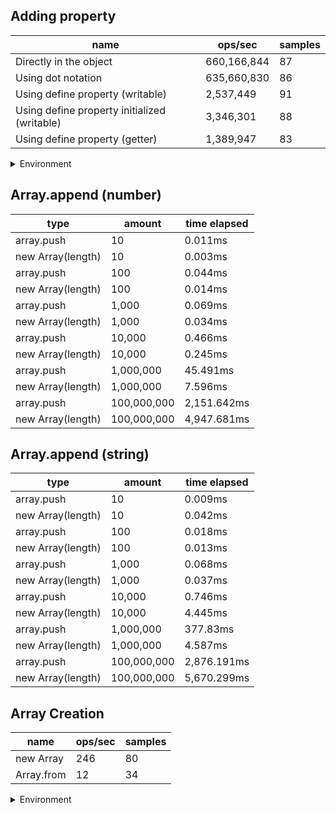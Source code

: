 ## Adding property

|name|ops/sec|samples|
|-|-|-|
|Directly in the object|660,166,844|87|
|Using dot notation|635,660,830|86|
|Using define property (writable)|2,537,449|91|
|Using define property initialized (writable)|3,346,301|88|
|Using define property (getter)|1,389,947|83|


<details>
<summary>Environment</summary>

* __Machine:__ linux x64 | 2 vCPUs | 6.8GB Mem
* __Run:__ Sat Oct 14 2023 01:29:21 GMT+0000 (Coordinated Universal Time)
</details>

<!--
{"environment":{"platform":"linux","arch":"x64","cpus":2,"totalMemory":6.759757995605469},"benchmarks":[{"name":"Directly in the object","hz":660166843.8399377,"cycles":8,"stats":{"deviation":7.336904156047068e-11,"mean":1.5147685911994353e-9,"moe":1.5417334348699085e-11,"rme":1.0178012957405735,"sem":7.865986912601574e-12,"variance":5.383016259502074e-21}},{"name":"Using dot notation","hz":635660830.2048651,"cycles":6,"stats":{"deviation":9.766837172523297e-11,"mean":1.5731659911744337e-9,"moe":2.0642428699696482e-11,"rme":1.3121583364693798,"sem":1.0531851377396164e-11,"variance":9.539110835458288e-21}},{"name":"Using define property (writable)","hz":2537448.8167411312,"cycles":5,"stats":{"deviation":2.9376520371421074e-8,"mean":3.940966191721294e-7,"moe":6.035812328758596e-9,"rme":1.531556485168003,"sem":3.0794960861013246e-9,"variance":8.629799491325174e-16}},{"name":"Using define property initialized (writable)","hz":3346300.9773303135,"cycles":6,"stats":{"deviation":1.236880943678366e-8,"mean":2.988374347599188e-7,"moe":2.5842982517405445e-9,"rme":0.8647839765512404,"sem":1.3185195161941553e-9,"variance":1.5298744688346853e-16}},{"name":"Using define property (getter)","hz":1389947.2769589713,"cycles":4,"stats":{"deviation":6.097119456482759e-8,"mean":7.194517494130234e-7,"moe":1.3117217782107631e-8,"rme":1.82322411375183,"sem":6.69245805209573e-9,"variance":3.7174865666620615e-15}}]}-->

## Array.append (number)

|type|amount|time elapsed|
|-|-|-|
array.push|10|0.011ms
new Array(length)|10|0.003ms
array.push|100|0.044ms
new Array(length)|100|0.014ms
array.push|1,000|0.069ms
new Array(length)|1,000|0.034ms
array.push|10,000|0.466ms
new Array(length)|10,000|0.245ms
array.push|1,000,000|45.491ms
new Array(length)|1,000,000|7.596ms
array.push|100,000,000|2,151.642ms
new Array(length)|100,000,000|4,947.681ms
## Array.append (string)

|type|amount|time elapsed|
|-|-|-|
array.push|10|0.009ms
new Array(length)|10|0.042ms
array.push|100|0.018ms
new Array(length)|100|0.013ms
array.push|1,000|0.068ms
new Array(length)|1,000|0.037ms
array.push|10,000|0.746ms
new Array(length)|10,000|4.445ms
array.push|1,000,000|377.83ms
new Array(length)|1,000,000|4.587ms
array.push|100,000,000|2,876.191ms
new Array(length)|100,000,000|5,670.299ms

## Array Creation

|name|ops/sec|samples|
|-|-|-|
|new Array|246|80|
|Array.from|12|34|


<details>
<summary>Environment</summary>

* __Machine:__ linux x64 | 2 vCPUs | 6.8GB Mem
* __Run:__ Sat Oct 14 2023 01:32:19 GMT+0000 (Coordinated Universal Time)
</details>

<!--
{"environment":{"platform":"linux","arch":"x64","cpus":2,"totalMemory":6.759757995605469},"benchmarks":[{"name":"new Array","hz":245.9124393738427,"cycles":3,"stats":{"deviation":0.0004803697556465623,"mean":0.004066488066021634,"moe":0.00010526566394014633,"rme":2.5886136201828536,"sem":0.00005370697139803384,"variance":2.3075510213993797e-7}},{"name":"Array.from","hz":11.852383189800479,"cycles":1,"stats":{"deviation":0.0038323257399697237,"mean":0.0843712175,"moe":0.0012881873467316507,"rme":1.5268090053715897,"sem":0.0006572384422100259,"variance":0.00001468672057723449}}]}-->
